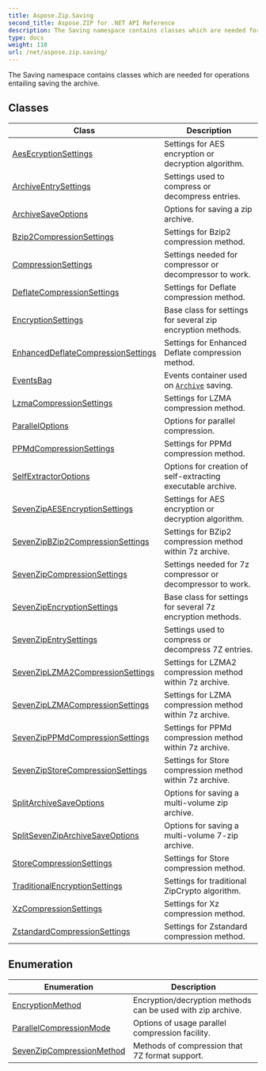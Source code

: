 ```yaml
---
title: Aspose.Zip.Saving
second_title: Aspose.ZIP for .NET API Reference
description: The Saving namespace contains classes which are needed for operations entailing saving the archive
type: docs
weight: 110
url: /net/aspose.zip.saving/
---
```

The Saving namespace contains classes which are needed for operations entailing saving the archive.

## Classes

| Class | Description |
| --- | --- |
| [AesEcryptionSettings](./aesecryptionsettings/) | Settings for AES encryption or decryption algorithm. |
| [ArchiveEntrySettings](./archiveentrysettings/) | Settings used to compress or decompress entries. |
| [ArchiveSaveOptions](./archivesaveoptions/) | Options for saving a zip archive. |
| [Bzip2CompressionSettings](./bzip2compressionsettings/) | Settings for Bzip2 compression method. |
| [CompressionSettings](./compressionsettings/) | Settings needed for compressor or decompressor to work. |
| [DeflateCompressionSettings](./deflatecompressionsettings/) | Settings for Deflate compression method. |
| [EncryptionSettings](./encryptionsettings/) | Base class for settings for several zip encryption methods. |
| [EnhancedDeflateCompressionSettings](./enhanceddeflatecompressionsettings/) | Settings for Enhanced Deflate compression method. |
| [EventsBag](./eventsbag/) | Events container used on [`Archive`](../aspose.zip/archive/) saving. |
| [LzmaCompressionSettings](./lzmacompressionsettings/) | Settings for LZMA compression method. |
| [ParallelOptions](./paralleloptions/) | Options for parallel compression. |
| [PPMdCompressionSettings](./ppmdcompressionsettings/) | Settings for PPMd compression method. |
| [SelfExtractorOptions](./selfextractoroptions/) | Options for creation of self-extracting executable archive. |
| [SevenZipAESEncryptionSettings](./sevenzipaesencryptionsettings/) | Settings for AES encryption or decryption algorithm. |
| [SevenZipBZip2CompressionSettings](./sevenzipbzip2compressionsettings/) | Settings for BZip2 compression method within 7z archive. |
| [SevenZipCompressionSettings](./sevenzipcompressionsettings/) | Settings needed for 7z compressor or decompressor to work. |
| [SevenZipEncryptionSettings](./sevenzipencryptionsettings/) | Base class for settings for several 7z encryption methods. |
| [SevenZipEntrySettings](./sevenzipentrysettings/) | Settings used to compress or decompress 7Z entries. |
| [SevenZipLZMA2CompressionSettings](./sevenziplzma2compressionsettings/) | Settings for LZMA2 compression method within 7z archive. |
| [SevenZipLZMACompressionSettings](./sevenziplzmacompressionsettings/) | Settings for LZMA compression method within 7z archive. |
| [SevenZipPPMdCompressionSettings](./sevenzipppmdcompressionsettings/) | Settings for PPMd compression method within 7z archive. |
| [SevenZipStoreCompressionSettings](./sevenzipstorecompressionsettings/) | Settings for Store compression method within 7z archive. |
| [SplitArchiveSaveOptions](./splitarchivesaveoptions/) | Options for saving a multi-volume zip archive. |
| [SplitSevenZipArchiveSaveOptions](./splitsevenziparchivesaveoptions/) | Options for saving a multi-volume 7-zip archive. |
| [StoreCompressionSettings](./storecompressionsettings/) | Settings for Store compression method. |
| [TraditionalEncryptionSettings](./traditionalencryptionsettings/) | Settings for traditional ZipCrypto algorithm. |
| [XzCompressionSettings](./xzcompressionsettings/) | Settings for Xz compression method. |
| [ZstandardCompressionSettings](./zstandardcompressionsettings/) | Settings for Zstandard compression method. |
## Enumeration

| Enumeration | Description |
| --- | --- |
| [EncryptionMethod](./encryptionmethod/) | Encryption/decryption methods can be used with zip archive. |
| [ParallelCompressionMode](./parallelcompressionmode/) | Options of usage parallel compression facility. |
| [SevenZipCompressionMethod](./sevenzipcompressionmethod/) | Methods of compression that 7Z format support. |


